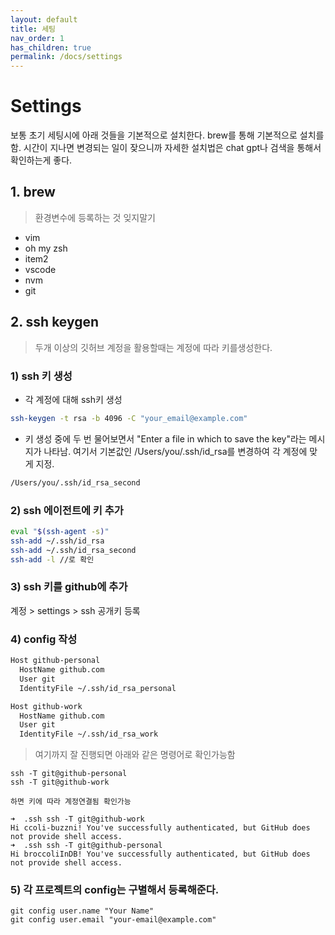 ```yaml
---
layout: default
title: 세팅
nav_order: 1
has_children: true
permalink: /docs/settings
---
```


# Settings

<!-- When Setting packages for beginning on mac, I usually do these belows through brew. 

I do not put in details, since there are chances the way to install is changed, Details can be founded on chat gpt. -->
보통 초기 세팅시에 아래 것들을 기본적으로 설치한다. brew를 통해 기본적으로 설치를 함. 시간이 지나면 변경되는 일이 잦으니까
 자세한 설치법은 chat gpt나 검색을 통해서 확인하는게 좋다.

## 1. brew 
> 환경변수에 등록하는 것 잊지말기

  - vim
  - oh my zsh
  - item2
  - vscode
  - nvm 
  - git

## 2. ssh keygen
> 두개 이상의 깃허브 계정을 활용할때는 계정에 따라 키를생성한다.

### 1) ssh 키 생성
- 각 계정에 대해 ssh키 생성
```bash
ssh-keygen -t rsa -b 4096 -C "your_email@example.com"
```

- 키 생성 중에 두 번 물어보면서 "Enter a file in which to save the key"라는 메시지가 나타남. 여기서 기본값인 /Users/you/.ssh/id_rsa를 변경하여 각 계정에 맞게 지정. 
```bash 
/Users/you/.ssh/id_rsa_second
``` 

### 2) ssh 에이전트에 키 추가
```bash
eval "$(ssh-agent -s)"
ssh-add ~/.ssh/id_rsa
ssh-add ~/.ssh/id_rsa_second
ssh-add -l //로 확인
``` 

### 3) ssh 키를 github에 추가
계정 > settings > ssh 공개키 등록

### 4) config 작성

```bash
Host github-personal
  HostName github.com
  User git
  IdentityFile ~/.ssh/id_rsa_personal

Host github-work
  HostName github.com
  User git
  IdentityFile ~/.ssh/id_rsa_work
```
> 여기까지 잘 진행되면 아래와 같은 명령어로 확인가능함

```
ssh -T git@github-personal
ssh -T git@github-work

하면 키에 따라 계정연결됨 확인가능
```

```
➜  .ssh ssh -T git@github-work
Hi ccoli-buzzni! You've successfully authenticated, but GitHub does not provide shell access.
➜  .ssh ssh -T git@github-personal
Hi broccoliInDB! You've successfully authenticated, but GitHub does not provide shell access.
```

### 5) 각 프로젝트의 config는 구별해서 등록해준다.
```
git config user.name "Your Name"
git config user.email "your-email@example.com"
```